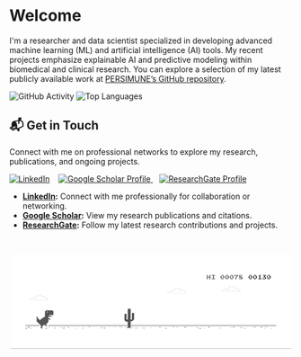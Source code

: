 # Welcome

I'm a researcher and data scientist specialized in developing advanced machine learning (ML) and artificial intelligence (AI) tools. My recent projects emphasize explainable AI and predictive modeling within biomedical and clinical research. You can explore a selection of my latest publicly available work at [PERSIMUNE’s GitHub repository](https://github.com/PERSIMUNE).

<!-- GitHub Activity -->
<img src="https://github-readme-stats.vercel.app/api?username=ramtinz&show_icons=true" alt="GitHub Activity">

<!-- Top Languages -->
<img src="https://github-readme-stats.vercel.app/api/top-langs/?username=ramtinz&layout=compact" alt="Top Languages">


## 📬 Get in Touch

Connect with me on professional networks to explore my research, publications, and ongoing projects.

[![LinkedIn](https://content.linkedin.com/content/dam/me/business/en-us/amp/brand-site/v2/bg/LI-Bug.svg.original.svg)](https://www.linkedin.com/in/rzm/)
&nbsp;&nbsp;
<a href="https://scholar.google.com/citations?user=3-pFVNQAAAAJ&hl=en">
  <img src="https://scholar.google.com/favicon.ico" alt="Google Scholar Profile" width="32" height="32">
</a>
&nbsp;&nbsp;
<a href="https://www.researchgate.net/profile/Ramtin-Zargari-Marandi">
  <img src="https://upload.wikimedia.org/wikipedia/commons/5/5e/ResearchGate_icon_SVG.svg" alt="ResearchGate Profile" width="32" height="32">
</a>

- **[LinkedIn](https://www.linkedin.com/in/rzm/):** Connect with me professionally for collaboration or networking.
- **[Google Scholar](https://scholar.google.com/citations?user=3-pFVNQAAAAJ&hl=en):** View my research publications and citations.
- **[ResearchGate](https://www.researchgate.net/profile/Ramtin-Zargari-Marandi):** Follow my latest research contributions and projects.


<br>

<p align="center">
  <img src="dino.gif" alt="Get in touch animation" width="500">
</p>
